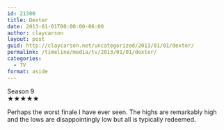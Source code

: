 ```yaml
---
id: 21300
title: Dexter
date: 2013-01-01T00:00:00-06:00
author: claycarson
layout: post
guid: http://claycarson.net/uncategorized/2013/01/01/dexter/
permalink: /timeline/media/tv/2013/01/01/dexter/
categories:
  - TV
format: aside
---
```

<div class="media-details">Season 9</div>

<div class="media-creator"></div>

<div class="media-rating">★★★★★</div>

Perhaps the worst finale I have ever seen. The highs are remarkably high and the lows are disappointingly low but all is typically redeemed.